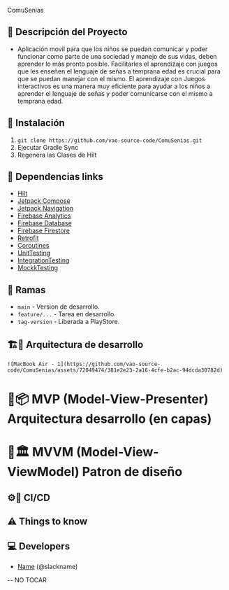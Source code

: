 ComuSenias

## 📖 Descripción del Proyecto
- Aplicación movíl para que los niños se puedan comunicar y poder funcionar como parte de una sociedad y manejo de sus vidas, deben aprender lo más pronto posible.
    Facilitarles el aprendizaje con juegos que les enseñen el lenguaje de señas a temprana edad es crucial para que se puedan manejar con el mismo.
    El aprendizaje con Juegos interactivos es una manera muy eficiente para ayudar a los niños a aprender el lenguaje de señas y poder comunicarse con el mismo a temprana edad. 

## 🔧 Instalación

1. `git clone https://github.com/vao-source-code/ComuSenias.git`
2. Ejecutar Gradle Sync
3. Regenera las Clases de Hilt

## 🔗 Dependencias links

- [Hilt](https://developer.android.com/training/dependency-injection/hilt-android?hl=es-419)
- [Jetpack Compose](https://developer.android.com/jetpack/compose/setup?hl=es-419)
- [Jetpack Navigation](https://developer.android.com/jetpack/compose/navigation?hl=es-419)
- [Firebase Analytics](https://firebase.google.com/docs/analytics/get-started?hl=es-419&platform=web)
- [Firebase Database](https://firebase.google.com/docs/database/android/start?hl=es-419)
- [Firebase Firestore](https://firebase.google.com/docs/storage/android/start?hl=es)
- [Retrofit](https://square.github.io/retrofit/)
- [Coroutines](https://developer.android.com/kotlin/coroutines?hl=es-419)
- [UnitTesting](https://developer.android.com/training/testing/local-tests)
- [IntegrationTesting](https://developer.android.com/training/testing/instrumented-tests/ui-tests)
- [MockkTesting](https://mockk.io/ANDROID.html)

## 🌲 Ramas

- `main` - Version de desarrollo.
- `feature/...` - Tarea en desarrollo.
- `tag-version` - Liberada a PlayStore.

## 🏗️📱 Arquitectura de desarrollo 
    ![MacBook Air - 1](https://github.com/vao-source-code/ComuSenias/assets/72049474/381e2e23-2a16-4cfe-b2ac-94dcda30782d)

        
  # 🧹📦 MVP (Model-View-Presenter) Arquitectura desarrollo (en capas)
      
        
  # 🧹🏛️ MVVM (Model-View-ViewModel) Patron de diseño


## ⚙️🚀 CI/CD

## ⚠️ Things to know

## 💻 Developers

- [Name](https://github.com/) (@slackname)

-- NO TOCAR
